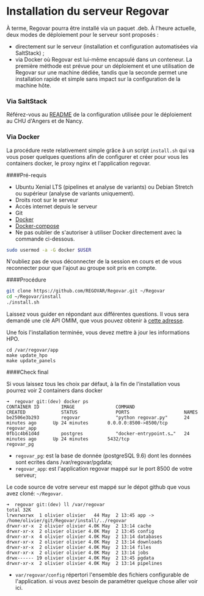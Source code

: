
# Installation du serveur Regovar

À terme, Regovar pourra être installé via un paquet .deb. À l'heure actuelle, deux modes de déploiement pour le serveur sont proposés :
 - directement sur le serveur (installation et configuration automatisées via SaltStack) ;
 - via Docker où Regovar est lui-même encapsulé dans un conteneur.
La première méthode est prévue pour un déploiement et une utilisation de Regovar sur une machine dédiée, tandis que la seconde permet une installation rapide et simple sans impact sur la configuration de la machine hôte.

### Via SaltStack

Référez-vous au [README](https://github.com/REGOVAR/ServerConfiguration/blob/master/README.md) de la configuration utilisée pour le déploiement au CHU d'Angers et de Nancy.

### Via Docker

La procédure reste relativement simple grâce à un script `install.sh` qui va vous poser quelques questions afin de configurer et créer pour vous les containers docker, le proxy nginx et l'application regovar.  

####Pré-requis

 * Ubuntu Xenial LTS (pipelines et analyse de variants) ou Debian Stretch ou supérieur (analyse de variants uniquement).
 * Droits root sur le serveur
 * Accès internet depuis le serveur
 * Git
 * [Docker](https://docs.docker.com/install/linux/docker-ce/ubuntu/)
 * [Docker-compose](https://docs.docker.com/compose/install/#install-compose)
 * Ne pas oublier de s'autoriser à utiliser Docker directement avec la commande ci-dessous.

```sh
sudo usermod -a -G docker $USER
```

N'oubliez pas de vous déconnecter de la session en cours et de vous reconnecter pour que l'ajout au groupe soit pris en compte.

####Procédure

```sh
git clone https://github.com/REGOVAR/Regovar.git ~/Regovar
cd ~/Regovar/install
./install.sh
```
Laissez vous guider en répondant aux différentes questions. Il vous sera demandé une clé API OMIM, que vous pouvez obtenir à [cette adresse](https://www.omim.org/api).

Une fois l'installation terminée, vous devez mettre à jour les informations HPO.
```
cd /var/regovar/app
make update_hpo
make update_panels
```

####Check final

Si vous laissez tous les choix par défaut, à la fin de l'installation vous pourrez voir 2 containers dans docker
```
➜  regovar git:(dev) docker ps
CONTAINER ID        IMAGE               COMMAND                  CREATED             STATUS              PORTS                    NAMES
be2506e3b293        regovar             "python regovar.py"      24 minutes ago      Up 24 minutes       0.0.0.0:8500->8500/tcp   regovar_app
0fb1c4b61d4d        postgres            "docker-entrypoint.s…"   24 minutes ago      Up 24 minutes       5432/tcp                 regovar_pg
```

 * `regovar_pg`: est la base de donnée (postgreSQL 9.6) dont les données sont ecrites dans /var/regovar/pgdata;
 * `regovar_app`: est l'application regovar mappé sur le port 8500 de votre serveur;

Le code source de votre serveur est mappé sur le dépot github que vous avez cloné: `~/Regovar`.
```
➜  regovar git:(dev) ll /var/regovar 
total 32K
lrwxrwxrwx  1 olivier olivier   44 May  2 13:45 app -> /home/olivier/git/Regovar/install/../regovar
drwxr-xr-x  2 olivier olivier 4.0K May  2 13:14 cache
drwxr-xr-x  2 olivier olivier 4.0K May  2 13:45 config
drwxr-xr-x  4 olivier olivier 4.0K May  2 13:14 databases
drwxr-xr-x  2 olivier olivier 4.0K May  2 13:14 downloads
drwxr-xr-x  2 olivier olivier 4.0K May  2 13:14 files
drwxr-xr-x  2 olivier olivier 4.0K May  2 13:14 jobs
drwx------ 19 olivier olivier 4.0K May  2 13:45 pgdata
drwxr-xr-x  2 olivier olivier 4.0K May  2 13:14 pipelines
```
 
 - `var/regovar/config` répertori l'ensemble des fichiers configurable de l'application. si vous avez besoin de paramétrer quelque chose aller voir ici.

